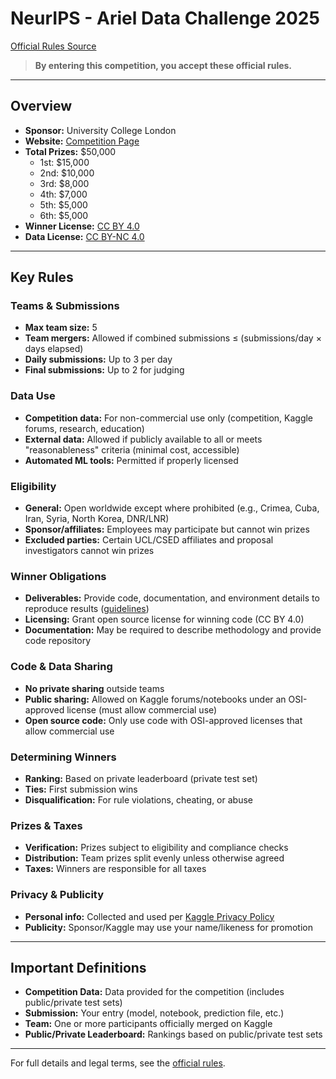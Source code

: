 # NeurIPS - Ariel Data Challenge 2025

[Official Rules Source](https://www.kaggle.com/competitions/ariel-data-challenge-2025/rules)

> **By entering this competition, you accept these official rules.**

---

## Overview

- **Sponsor:** University College London
- **Website:** [Competition Page](https://www.kaggle.com/competitions/ariel-data-challenge-2025)
- **Total Prizes:** $50,000
  - 1st: $15,000
  - 2nd: $10,000
  - 3rd: $8,000
  - 4th: $7,000
  - 5th: $5,000
  - 6th: $5,000
- **Winner License:** [CC BY 4.0](https://creativecommons.org/licenses/by/4.0/deed.en)
- **Data License:** [CC BY-NC 4.0](https://creativecommons.org/licenses/by-nc/4.0/deed.en)

---

## Key Rules

### Teams & Submissions

- **Max team size:** 5
- **Team mergers:** Allowed if combined submissions ≤ (submissions/day × days elapsed)
- **Daily submissions:** Up to 3 per day
- **Final submissions:** Up to 2 for judging

### Data Use

- **Competition data:** For non-commercial use only (competition, Kaggle forums, research, education)
- **External data:** Allowed if publicly available to all or meets "reasonableness" criteria (minimal cost, accessible)
- **Automated ML tools:** Permitted if properly licensed

### Eligibility

- **General:** Open worldwide except where prohibited (e.g., Crimea, Cuba, Iran, Syria, North Korea, DNR/LNR)
- **Sponsor/affiliates:** Employees may participate but cannot win prizes
- **Excluded parties:** Certain UCL/CSED affiliates and proposal investigators cannot win prizes

### Winner Obligations

- **Deliverables:** Provide code, documentation, and environment details to reproduce results ([guidelines](https://www.kaggle.com/WinningModelDocumentationGuidelines))
- **Licensing:** Grant open source license for winning code (CC BY 4.0)
- **Documentation:** May be required to describe methodology and provide code repository

### Code & Data Sharing

- **No private sharing** outside teams
- **Public sharing:** Allowed on Kaggle forums/notebooks under an OSI-approved license (must allow commercial use)
- **Open source code:** Only use code with OSI-approved licenses that allow commercial use

### Determining Winners

- **Ranking:** Based on private leaderboard (private test set)
- **Ties:** First submission wins
- **Disqualification:** For rule violations, cheating, or abuse

### Prizes & Taxes

- **Verification:** Prizes subject to eligibility and compliance checks
- **Distribution:** Team prizes split evenly unless otherwise agreed
- **Taxes:** Winners are responsible for all taxes

### Privacy & Publicity

- **Personal info:** Collected and used per [Kaggle Privacy Policy](http://www.kaggle.com/privacy)
- **Publicity:** Sponsor/Kaggle may use your name/likeness for promotion

---

## Important Definitions

- **Competition Data:** Data provided for the competition (includes public/private test sets)
- **Submission:** Your entry (model, notebook, prediction file, etc.)
- **Team:** One or more participants officially merged on Kaggle
- **Public/Private Leaderboard:** Rankings based on public/private test sets

---

For full details and legal terms, see the [official rules](https://www.kaggle.com/competitions/ariel-data-challenge-2025/rules).
